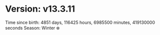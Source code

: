 # Version: v13.3.11
Time since birth: 4851 days, 116425 hours, 6985500 minutes, 419130000 seconds
Season: Winter ❄️
